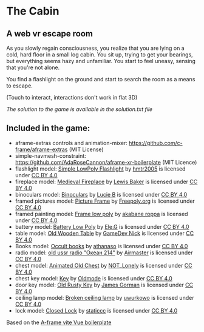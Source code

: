 # The Cabin

## A web vr escape room

As you slowly regain consciousness, you realize that you are lying on a cold, hard floor in a small log cabin. You sit up, trying to get your bearings, but everything seems hazy and unfamiliar. You start to feel uneasy, sensing that you're not alone.

You find a flashlight on the ground and start to search the room as a means to escape.

(Touch to interact, interactions don't work in flat 3D)

*The solution to the game is available in the solution.txt file*

## Included in the game:

- aframe-extras controls and animation-mixer: https://github.com/c-frame/aframe-extras  (MIT License)
- simple-navmesh-constraint: https://github.com/AdaRoseCannon/aframe-xr-boilerplate (MIT Licence)
- flashlight model: [Simple LowPoly Flashlight](https://sketchfab.com/3d-models/simple-lowpoly-flashlight-ef137b1e3e9b43d2a6054c65e6d3f8e5) by [hmtr2005](https://sketchfab.com/hmtr2005) is licensed under [CC BY 4.0](https://creativecommons.org/licenses/by/4.0/)
- fireplace model: [Medieval Fireplace](https://sketchfab.com/3d-models/medieval-fireplace-cff078a0eba048578ede96e8232241df) by [Lewis Baker](https://sketchfab.com/LewisBaker) is licensed under [CC BY 4.0](https://creativecommons.org/licenses/by/4.0/)
- binoculars model: [Binoculars](https://sketchfab.com/3d-models/binoculars-8a4df3e1ac3e4fccaec1bebd2016ff31) by [Lucie B](https://sketchfab.com/LucieB) is licensed under [CC BY 4.0](https://creativecommons.org/licenses/by/4.0/)
- framed pictures model: [Picture Frame](https://sketchfab.com/3d-models/picture-frame-a94047d9c35a4db98e5737e47a61ffb5) by [Freepoly.org](https://sketchfab.com/blackrray) is licensed under [CC BY 4.0](https://creativecommons.org/licenses/by/4.0/)
- framed painting model: [Frame low poly](https://sketchfab.com/3d-models/frame-low-poly-4dec910aadb64e539ce2f5eec3a8b979) by [akabane roppa](https://sketchfab.com/akaba) is licensed under [CC BY 4.0](https://creativecommons.org/licenses/by/4.0/)
- battery model: [Battery Low Poly](https://sketchfab.com/3d-models/battery-low-poly-c726f8e634f14a7b9bcde2b96b3f7ba4) by [Ele.G](https://sketchfab.com/unrealengine432) is licensed under [CC BY 4.0](https://creativecommons.org/licenses/by/4.0/)
- table model: [Old Wooden Table](https://sketchfab.com/3d-models/old-wooden-table-e53a5ef2faf84edcaddf49d4d27f366c) by [GameDev Nick](https://sketchfab.com/GameDevNick) is licensed under [CC BY 4.0](https://creativecommons.org/licenses/by/4.0/)
- Books model: [Occult books](https://sketchfab.com/3d-models/occult-books-e2c8d4fc5ad04f258fe679861172ca85) by [athanaso](https://sketchfab.com/athanaso) is licensed under [CC BY 4.0](https://creativecommons.org/licenses/by/4.0/)
- radio model: [old ussr radio "Океан 214"](https://sketchfab.com/3d-models/old-ussr-radio-214-8fa526225e3e4c3eae4005e91d2b7938) by [Airmaster](https://sketchfab.com/Airmaster) is licensed under [CC BY 4.0](https://creativecommons.org/licenses/by/4.0/)
- chest model: [Animated Old Chest](https://sketchfab.com/3d-models/animated-old-chest-4477ee9446b34d8e857906816ca5245a) by [NOT_Lonely](https://sketchfab.com/not_lonely) is licensed under [CC BY 4.0](https://creativecommons.org/licenses/by/4.0/)
- chest key model: [Key](https://sketchfab.com/3d-models/key-954fc38123ec4b3f856ce1de9cf0a8c1) by [Oldmode](https://sketchfab.com/Oldmode) is licensed under [CC BY 4.0](https://creativecommons.org/licenses/by/4.0/)
- door key model: [Old Rusty Key](https://sketchfab.com/3d-models/old-rusty-key-8a43dbbd400740a886cc58d0831edc2c) by [James Gorman](https://sketchfab.com/gormangallery) is licensed under [CC BY 4.0](https://creativecommons.org/licenses/by/4.0/)
- ceiling lamp model: [Broken ceiling lamp](https://sketchfab.com/3d-models/broken-ceiling-lamp-1e1ec5d2aac94e94b88340b374803399) by [uwurkowo](https://sketchfab.com/uwurkowo) is licensed under [CC BY 4.0](https://creativecommons.org/licenses/by/4.0/)
- lock model: [Closed Lock](https://sketchfab.com/3d-models/closed-lock-017a558690624beabe08dcbbc88eb25b) by [staticcc](https://sketchfab.com/staticcc) is licensed under [CC BY 4.0](https://creativecommons.org/licenses/by/4.0/)

Based on the [A-frame vite Vue boilerplate](https://github.com/Chabloz/a-frame-vite-vue-boilerplate.git)